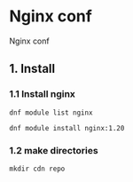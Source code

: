 # Nginx conf
Nginx conf

## 1. Install

### 1.1 Install nginx

    dnf module list nginx
    
    dnf module install nginx:1.20
            
### 1.2 make directories

    mkdir cdn repo
